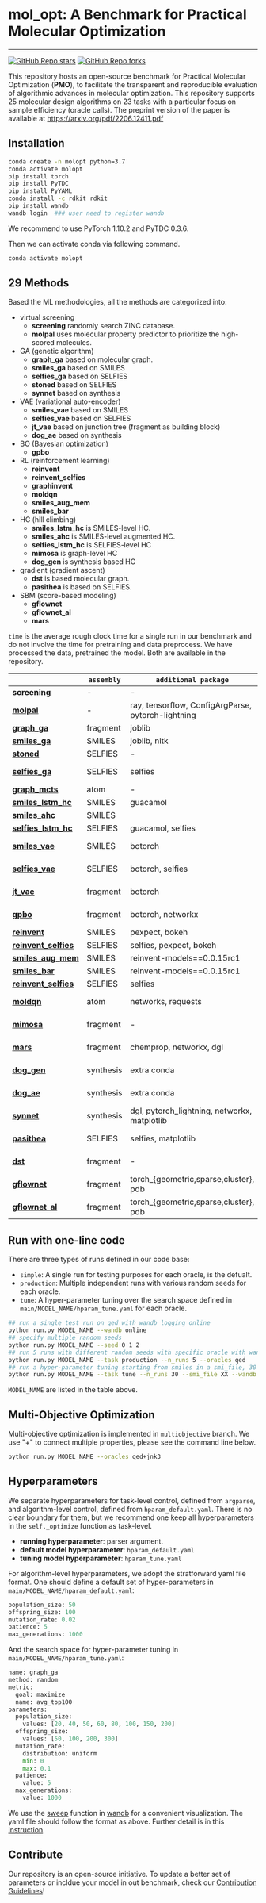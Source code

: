# mol_opt: A Benchmark for Practical Molecular Optimization

---

[![GitHub Repo stars](https://img.shields.io/github/stars/wenhao-gao/mol_opt)](https://github.com/wenhao-gao/mol_opt/stargazers)
[![GitHub Repo forks](https://img.shields.io/github/forks/wenhao-gao/mol_opt)](https://github.com/wenhao-gao/mol_opt/network/members)


This repository hosts an open-source benchmark for Practical Molecular Optimization (**PMO**), to facilitate the transparent and reproducible evaluation of algorithmic advances in molecular optimization. This repository supports 25 molecular design algorithms on 23 tasks with a particular focus on sample efficiency (oracle calls). The preprint version of the paper is available at https://arxiv.org/pdf/2206.12411.pdf



## Installation 

```bash
conda create -n molopt python=3.7
conda activate molopt 
pip install torch 
pip install PyTDC 
pip install PyYAML
conda install -c rdkit rdkit 
pip install wandb   
wandb login  ### user need to register wandb
```

We recommend to use PyTorch 1.10.2 and PyTDC 0.3.6. 

<!-- pip install guacamol  -->
<!-- pip install networkx  -->
<!-- pip install joblib  -->



Then we can activate conda via following command. 
```bash
conda activate molopt 
```



## 29 Methods


Based the ML methodologies, all the methods are categorized into: 
* virtual screening
    * **screening** randomly search ZINC database. 
    * **molpal** uses molecular property predictor to prioritize the high-scored molecules. 
* GA (genetic algorithm)
    * **graph\_ga** based on molecular graph.
    * **smiles\_ga** based on SMILES 
    * **selfies\_ga** based on SELFIES
    * **stoned** based on SELFIES
    * **synnet** based on synthesis
* VAE (variational auto-encoder)
    * **smiles\_vae** based on SMILES
    * **selfies\_vae** based on SELFIES
    * **jt\_vae** based on junction tree (fragment as building block)
    * **dog\_ae** based on synthesis 
* BO (Bayesian optimization)
    * **gpbo** 
* RL (reinforcement learning)
    * **reinvent** 
    * **reinvent\_selfies** 
    * **graphinvent** 
    * **moldqn** 
    * **smiles_aug_mem**
    * **smiles_bar**
* HC (hill climbing)
    * **smiles\_lstm\_hc** is SMILES-level HC. 
    * **smiles\_ahc** is SMILES-level augmented HC. 
    * **selfies\_lstm\_hc** is SELFIES-level HC
    * **mimosa** is graph-level HC
    * **dog\_gen** is synthesis based HC 
* gradient (gradient ascent)
    * **dst** is based molecular graph. 
    * **pasithea** is based on SELFIES. 
* SBM (score-based modeling)
    * **gflownet**  
    * **gflownet\_al** 
    * **mars** 

`time` is the average rough clock time for a single run in our benchmark and do not involve the time for pretraining and data preprocess. 
We have processed the data, pretrained the model. Both are available in the repository. 

|                                                                                                           | `assembly` | `additional package`                          | `time`    | `requires_gpu` |
|-----------------------------------------------------------------------------------------------------------|------------|-----------------------------------------------|-----------|---------|
| **screening**                                                                                             | -          | -                                             | 2 min     |    no     |
| **[molpal](https://pubs.rsc.org/en/content/articlehtml/2021/sc/d0sc06805e)**                              | -          | ray, tensorflow, ConfigArgParse, pytorch-lightning        | 1 hour    |    no     |
| **[graph\_ga](https://pubs.rsc.org/en/content/articlelanding/2019/sc/c8sc05372c)**                        | fragment   | joblib                                        | 3 min     |   no    |
| **[smiles\_ga](https://pubs.acs.org/doi/10.1021/acs.jcim.8b00839)**                                       | SMILES     | joblib, nltk                                  | 2 min     |    no     |
| **[stoned](https://chemrxiv.org/engage/chemrxiv/article-details/60c753f00f50db6830397c37)**               | SELFIES    | -                                             | 3 min     |    no    |
| **[selfies\_ga](https://openreview.net/forum?id=H1lmyRNFvr)**                                             | SELFIES    | selfies                                       | 20 min    |    no     |
| **[graph\_mcts](https://pubs.rsc.org/en/content/articlelanding/2019/sc/c8sc05372c)**                      | atom       | -                                             | 2 min     |    no     |
| **[smiles\_lstm\_hc](https://pubs.acs.org/doi/10.1021/acs.jcim.8b00839)**                                 | SMILES     | guacamol                                      | 4 min     |    no     |
| **[smiles\_ahc](https://arxiv.org/pdf/2212.01385.pdf)**                                                   | SMILES     |                                               | 4 min     |    no     |
| **[selfies\_lstm\_hc](https://pubs.acs.org/doi/10.1021/acs.jcim.8b00839)**                                | SELFIES    | guacamol, selfies                             | 4 min     |    yes    |
| **[smiles\_vae](https://arxiv.org/pdf/1610.02415.pdf)**                                                   | SMILES     | botorch                                       | 20 min    |    yes     |
| **[selfies\_vae](https://arxiv.org/pdf/1610.02415.pdf)**                                                  | SELFIES    | botorch, selfies                              | 20 min    |    yes     |
| **[jt\_vae](https://arxiv.org/pdf/1802.04364.pdf)**                                                       | fragment   | botorch                                       | 20 min    |    yes     |
| **[gpbo](https://openreview.net/forum?id=gS3XMun4cl_)**                                                   | fragment   | botorch, networkx                             | 15 min    |    no     |
| **[reinvent](https://arxiv.org/abs/1704.07555)**                                                          | SMILES     | pexpect, bokeh                                | 2 min     |    yes    |
| **[reinvent\_selfies](https://arxiv.org/abs/1704.07555)**                                                 | SELFIES    | selfies, pexpect, bokeh                       | 3 min     |    yes     |
| **[smiles\_aug\_mem](https://chemrxiv.org/engage/chemrxiv/article-details/6464dc3ea32ceeff2dcbd948)**     | SMILES     | reinvent-models==0.0.15rc1                    | 2 min     |    yes     |
| **[smiles\_bar](https://pubs.acs.org/doi/full/10.1021/acs.jcim.2c00838)**                                 | SMILES     | reinvent-models==0.0.15rc1                    | 2 min     |    yes     |
| **[reinvent\_selfies](https://arxiv.org/abs/1704.07555)**                                                 | SELFIES    | selfies                                       | 3 min     |    yes     |
| **[moldqn](https://www.nature.com/articles/s41598-019-47148-x?ref=https://githubhelp.com)**               | atom       | networks, requests                            | 60 min    |     yes    |
| **[mimosa](https://arxiv.org/abs/2010.02318)**                                                            | fragment   | -                                             | 10 min    |     yes    |
| **[mars](https://openreview.net/pdf?id=kHSu4ebxFXY)**                                                     | fragment   | chemprop, networkx, dgl                       | 20 min    |    yes     |
| **[dog\_gen](https://proceedings.neurips.cc/paper/2020/file/4cc05b35c2f937c5bd9e7d41d3686fff-Paper.pdf)** | synthesis  | extra conda                                   | 120 min   |     yes    |
| **[dog\_ae](https://proceedings.neurips.cc/paper/2020/file/4cc05b35c2f937c5bd9e7d41d3686fff-Paper.pdf)**  | synthesis  | extra conda                                   | 50 min    |    yes     |
| **[synnet](https://openreview.net/forum?id=FRxhHdnxt1)**                                                  | synthesis  | dgl, pytorch_lightning, networkx, matplotlib  | 2-5 hours |    yes     |
| **[pasithea](https://arxiv.org/pdf/2012.09712.pdf)**                                                      | SELFIES    | selfies, matplotlib                           | 50 min    |    yes     |
| **[dst](https://openreview.net/pdf?id=w_drCosT76)**                                                       | fragment   | -                                             | 120 min   |    no     |
| **[gflownet](https://arxiv.org/abs/2106.04399)**                                                          | fragment   | torch_{geometric,sparse,cluster}, pdb         | 30 min    |     yes    |
| **[gflownet\_al](https://arxiv.org/abs/2106.04399)**                                                      | fragment   | torch_{geometric,sparse,cluster}, pdb         | 30 min    |    yes     ||


## Run with one-line code

There are three types of runs defined in our code base: 
* `simple`: A single run for testing purposes for each oracle, is the defualt.
* `production`: Multiple independent runs with various random seeds for each oracle.
* `tune`: A hyper-parameter tuning over the search space defined in `main/MODEL_NAME/hparam_tune.yaml` for each oracle.

```bash
## run a single test run on qed with wandb logging online
python run.py MODEL_NAME --wandb online
## specify multiple random seeds 
python run.py MODEL_NAME --seed 0 1 2 
## run 5 runs with different random seeds with specific oracle with wandb logging offline
python run.py MODEL_NAME --task production --n_runs 5 --oracles qed 
## run a hyper-parameter tuning starting from smiles in a smi_file, 30 runs in total without wandb logging
python run.py MODEL_NAME --task tune --n_runs 30 --smi_file XX --wandb disabled --other_args XX 
```

`MODEL_NAME` are listed in the table above. 

## Multi-Objective Optimization

Multi-objective optimization is implemented in `multiobjective` branch. We use "+" to connect multiple properties, please see the command line below. 

```bash
python run.py MODEL_NAME --oracles qed+jnk3  
```

## Hyperparameters

We separate hyperparameters for task-level control, defined from `argparse`, and algorithm-level control, defined from `hparam_default.yaml`. There is no clear boundary for them, but we recommend one keep all hyperparameters in the `self._optimize` function as task-level. 

* **running hyperparameter**: parser argument. 
* **default model hyperparameter**: `hparam_default.yaml`
* **tuning model hyperparameter**: `hparam_tune.yaml` 

For algorithm-level hyperparameters, we adopt the stratforward yaml file format. One should define a default set of hyper-parameters in `main/MODEL_NAME/hparam_default.yaml`:

```python
population_size: 50
offspring_size: 100
mutation_rate: 0.02
patience: 5
max_generations: 1000
```

And the search space for hyper-parameter tuning in `main/MODEL_NAME/hparam_tune.yaml`:

```python
name: graph_ga
method: random
metric:
  goal: maximize
  name: avg_top100
parameters:
  population_size:
    values: [20, 40, 50, 60, 80, 100, 150, 200]
  offspring_size:
    values: [50, 100, 200, 300]
  mutation_rate:
    distribution: uniform
    min: 0
    max: 0.1
  patience:
    value: 5
  max_generations:
    value: 1000
```

We use the [sweep](https://docs.wandb.ai/guides/sweeps) function in [wandb](https://docs.wandb.ai) for a convenient visualization. The yaml file should follow the format as above. Further detail is in this [instruction](https://docs.wandb.ai/guides/sweeps/configuration).



## Contribute

Our repository is an open-source initiative. To update a better set of parameters or incldue your model in out benchmark, check our [Contribution Guidelines](CONTRIBUTE.md)!




